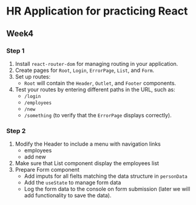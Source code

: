 # HR Application for practicing React

## Week4

### Step 1
1. Install `react-router-dom` for managing routing in your application.
2. Create pages for `Root`, `Login`, `ErrorPage`, `List`, and `Form`.
3. Set up routes:
   - `Root` will contain the `Header`, `Outlet`, and `Footer` components.
4. Test your routes by entering different paths in the URL, such as:
   - `/login`
   - `/employees`
   - `/new`
   - `/something` (to verify that the `ErrorPage` displays correctly). 


### Step 2
1. Modify the Header to include a menu with navigation links
   - employees
   - add new
2. Make sure that List component display the employees list
3. Prepare Form component
   - Add imputs for all fielts matching the data structure in `personData`
   - Add the `useState` to manage form data
   - Log the form data to the console on form submission (later we will add functionality to save the data).
